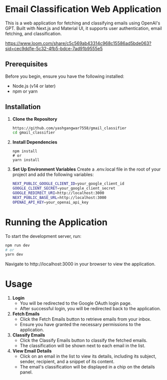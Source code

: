 # Email Classification Web Application

This is a web application for fetching and classifying emails using OpenAI's GPT. Built with Next.js and Material UI, it supports user authentication, email fetching, and classification.

https://www.loom.com/share/c5c569ab43314c968c15586ad5bde063?sid=cec9dd1e-5c32-4fb5-bdce-7ad91b9555e5

## Prerequisites

Before you begin, ensure you have the following installed:
- Node.js (v14 or later)
- npm or yarn

## Installation

1. **Clone the Repository**

   ```bash
   https://github.com/yashgangwar7558/gmail_classifier
   cd gmail_classifier
   ```
   
 2. **Install Dependencies**
 
    ```
    npm install
    # or
    yarn install
    ```
   
3. **Set Up Environment Variables**
    Create a .env.local file in the root of your project and add the following variables:
    ```bash
    NEXT_PUBLIC_GOOGLE_CLIENT_ID=your_google_client_id
    GOOGLE_CLIENT_SECRET=your_google_client_secret
    GOOGLE_REDIRECT_URI=http://localhost:3000
    NEXT_PUBLIC_BASE_URL=http://localhost:3000
    OPENAI_API_KEY=your_openai_api_key
    ```
    
# Running the Application

To start the development server, run:

```bash
npm run dev
# or
yarn dev
```

Navigate to http://localhost:3000 in your browser to view the application.

# Usage

1. **Login**
    - You will be redirected to the Google OAuth login page.
    - After successful login, you will be redirected back to the application.
2. **Fetch Emails**
    - Click the Fetch Emails button to retrieve emails from your inbox.
    - Ensure you have granted the necessary permissions to the application.
3. **Classify Emails**
    - Click the Classify Emails button to classify the fetched emails.
    - The classification will be shown next to each email in the list.
4. **View Email Details**
    - Click on an email in the list to view its details, including its subject, sender, recipient, and a snippet of its content.
    - The email's classification will be displayed in a chip on the details panel.
